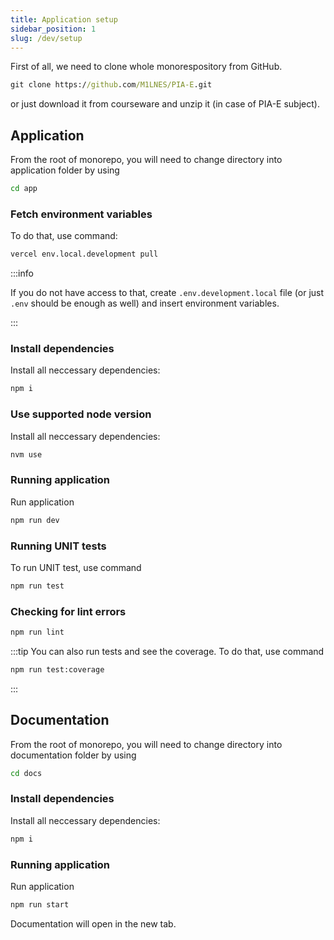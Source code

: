 ```yaml
---
title: Application setup
sidebar_position: 1
slug: /dev/setup
---
```


First of all, we need to clone whole monorespository from GitHub.

```cmd title="Clone git repository"
git clone https://github.com/M1LNES/PIA-E.git
```

or just download it from courseware and unzip it (in case of PIA-E subject).

## Application

From the root of monorepo, you will need to change directory into application folder by using

```cmd title="Switch into application folder"
cd app
```

### Fetch environment variables

To do that, use command:

```cmd title="Pulling environmental variables from Vercel"
vercel env.local.development pull
```

:::info

If you do not have access to that, create `.env.development.local` file (or just `.env` should be enough as well) and insert environment variables.

:::

### Install dependencies

Install all neccessary dependencies:

```cmd title="Install dependencies"
npm i
```

### Use supported node version

Install all neccessary dependencies:

```cmd title="Switch to node version in .nvmrc"
nvm use
```

### Running application

Run application

```cmd title="Run application"
npm run dev
```

### Running UNIT tests

To run UNIT test, use command

```cmd title="Run tests"
npm run test
```

### Checking for lint errors

```cmd title="Run lint to prevent type errors"
npm run lint
```

:::tip
You can also run tests and see the coverage. To do that, use command

```cmd title="Run tests with coverage"
npm run test:coverage
```

:::

## Documentation

From the root of monorepo, you will need to change directory into documentation folder by using

```cmd title="Switch into application folder"
cd docs
```

### Install dependencies

Install all neccessary dependencies:

```cmd title="Install dependencies"
npm i
```

### Running application

Run application

```cmd title="Run documentation"
npm run start
```

Documentation will open in the new tab.
